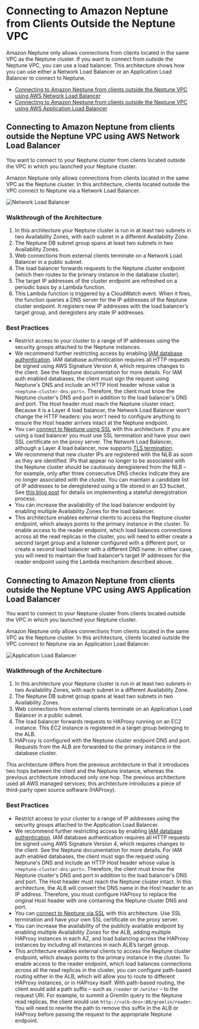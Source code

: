 # Connecting to Amazon Neptune from Clients Outside the Neptune VPC

Amazon Neptune only allows connections from clients located in the same VPC as the Neptune cluster. If you want to connect from outside the Neptune VPC, you can use a load balancer. This architecture shows how you can use either a Network Load Balancer or an Application Load Balancer to connect to Neptune.

  * [Connecting to Amazon Neptune from clients outside the Neptune VPC using AWS Network Load Balancer](#connecting-to-amazon-neptune-from-clients-outside-the-neptune-vpc-using-aws-network-load-balancer)
  * [Connecting to Amazon Neptune from clients outside the Neptune VPC using AWS Application Load Balancer](#connecting-to-amazon-neptune-from-clients-outside-the-neptune-vpc-using-aws-application-load-balancer)
  
## Connecting to Amazon Neptune from clients outside the Neptune VPC using AWS Network Load Balancer

You want to connect to your Neptune cluster from clients located outside the VPC in which you launched your Neptune cluster.

Amazon Neptune only allows connections from clients located in the same VPC as the Neptune cluster. In this architecture, clients located outside the VPC connect to Neptune via a Network Load Balancer.

![Network Load Balancer](network-load-balancer.png)

### Walkthrough of the Architecture

  1. In this architecture your Neptune cluster is run in at least two subnets in two Availability Zones, with each subnet in a different Availability Zone.
  2. The Neptune DB subnet group spans at least two subnets in two Availability Zones.
  3. Web connections from external clients terminate on a Network Load Balancer in a public subnet.
  4. The load balancer forwards requests to the Neptune cluster endpoint (which then routes to the primary instance in the database cluster).
  5. The target IP addresses of the cluster endpoint are refreshed on a periodic basis by a Lambda function.
  6. This Lambda function is triggered by a CloudWatch event. When it fires, the function queries a DNS server for the IP addresses of the Neptune cluster endpoint. It registers new IP addresses with the load balancer’s target group, and deregisters any stale IP addresses.
  
### Best Practices

  * Restrict access to your cluster to a range of IP addresses using the security groups attached to the Neptune instances.
  * We recommend further restricting access by enabling [IAM database authentication](https://docs.aws.amazon.com/neptune/latest/userguide/iam-auth.html). IAM database authentication requires all HTTP requests be signed using AWS Signature Version 4, which requires changes to the client. See the Neptune documentation for more details. For IAM auth enabled databases, the client must sign the request using Neptune's DNS and include an HTTP Host header whose value is `<neptune-cluster-dns:port>`. Therefore, the client must know the Neptune cluster's DNS and port in addition to the load balancer's DNS and port. The Host header must reach the Neptune cluster intact. Because it is a Layer 4 load balancer, the Network Load Balancer won't change the HTTP headers: you won't need to configure anything to ensure the Host header arrives intact at the Neptune endpoint.
  * You can [connect to Neptune using SSL](https://docs.aws.amazon.com/neptune/latest/userguide/security-ssl.html) with this architecture. If you are using a load balancer you must use SSL termination and have your own SSL certificate on the proxy server. The Network Load Balancer, although a Layer 4 load balancer, now supports [TLS termination](https://aws.amazon.com/blogs/aws/new-tls-termination-for-network-load-balancers/).
  * We recommend that new cluster IPs are registered with the NLB as soon as they are identified. IPs that appear no longer to be associated with the Neptune cluster should be cautiously deregistered from the NLB – for example, only after three consecutive DNS checks indicate they are no longer associated with the cluster. You can maintain a candidate list of IP addresses to be deregistered using a file stored in an S3 bucket. See [this blog post](https://aws.amazon.com/blogs/networking-and-content-delivery/using-static-ip-addresses-for-application-load-balancers/) for details on implementing a stateful deregistration process.
  * You can increase the availability of the load balancer endpoint by enabling multiple Availability Zones for the load balancer.
  * This architecture enables external clients to access the Neptune cluster endpoint, which always points to the primary instance in the cluster. To enable access to the reader endpoint, which load balances connections across all the read replicas in the cluster, you will need to either create a second target group and a listener configured with a different port, or create a second load balancer with a different DNS name. In either case, you will need to maintain the load balancer’s target IP addresses for the reader endpoint using the Lambda mechanism described above.
  
## Connecting to Amazon Neptune from clients outside the Neptune VPC using AWS Application Load Balancer

You want to connect to your Neptune cluster from clients located outside the VPC in which you launched your Neptune cluster.

Amazon Neptune only allows connections from clients located in the same VPC as the Neptune cluster. In this architecture, clients located outside the VPC connect to Neptune via an Application Load Balancer.


![Application Load Balancer](application-load-balancer.png)

### Walkthrough of the Architecture

  1. In this architecture your Neptune cluster is run in at least two subnets in two Availability Zones, with each subnet in a different Availability Zone.
  2. The Neptune DB subnet group spans at least two subnets in two Availability Zones.
  3. Web connections from external clients terminate on an Application Load Balancer in a public subnet.
  4. The load balancer forwards requests to HAProxy running on an EC2 instance. This EC2 instance is registered in a target group belonging to the ALB.
  5. HAProxy is configured with the Neptune cluster endpoint DNS and port. Requests from the ALB are forwarded to the primary instance in the database cluster.


This architecture differs from the previous architecture in that it introduces two hops between the client and the Neptune instance, whereas the previous architecture introduced only one hop. The previous architecture used all AWS managed services; this architecture introduces a piece of third-party open source software (HAProxy).

### Best Practices

  * Restrict access to your cluster to a range of IP addresses using the security groups attached to the Application Load Balancer.
  * We recommend further restricting access by enabling [IAM database authentication](https://docs.aws.amazon.com/neptune/latest/userguide/iam-auth.html). IAM database authentication requires all HTTP requests be signed using AWS Signature Version 4, which requires changes to the client. See the Neptune documentation for more details. For IAM auth enabled databases, the client must sign the request using Neptune's DNS and include an HTTP Host header whose value is `<neptune-cluster-dns:port>`. Therefore, the client must know the Neptune cluster's DNS and port in addition to the load balancer's DNS and port. The Host header must reach the Neptune cluster intact. In this architecture, the ALB will convert the DNS name in the Host header to an IP address. Therefore, you must configure HAProxy to replace the original Host header with one containing the Neptune cluster DNS and port.
  * You can [connect to Neptune via SSL](https://docs.aws.amazon.com/neptune/latest/userguide/security-ssl.html) with this architecture. Use SSL termination and have your own SSL certificate on the proxy server.
  * You can increase the availability of the publicly available endpoint by enabling multiple Availability Zones for the ALB, adding multiple HAProxy instances in each AZ, and load balancing across the HAProxy instances by including all instances in each ALB’s target group.
  * This architecture enables external clients to access the Neptune cluster endpoint, which always points to the primary instance in the cluster. To enable access to the reader endpoint, which load balances connections across all the read replicas in the cluster, you can configure path-based routing either in the ALB, which will allow you to route to different HAProxy instances, or in HAProxy itself. With path-based routing, the client would add a path suffix – such as `/reader` or `/writer` – to the request URI. For example, to summit a Gremlin query to the Neptune read replicas, the client would use `http://<alb-dns>:80/gremlin/reader`. You will need to rewrite the path to remove this suffix in the ALB or HAProxy before passing the request to the appropriate Neptune endpoint.
